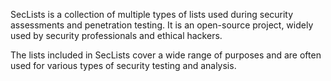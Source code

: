 SecLists is a collection of multiple types of lists used during security assessments and penetration testing. It is an open-source project, widely used by security professionals and ethical hackers. 

The lists included in SecLists cover a wide range of purposes and are often used for various types of security testing and analysis.
